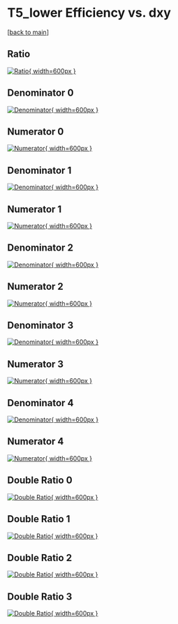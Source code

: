 # T5_lower Efficiency vs. dxy

[[back to main](./)]



## Ratio

[![Ratio](../mtv/var/T5_lower_loweta_11_-1_eff_dxy.png){ width=600px }](../mtv/var/T5_lower_loweta_11_-1_eff_dxy.pdf)

## Denominator 0

[![Denominator](../mtv/den/T5_lower_loweta_11_-1_eff_dxy_den0.png){ width=600px }](../mtv/den/T5_lower_loweta_11_-1_eff_dxy_den0.pdf)

## Numerator 0

[![Numerator](../mtv/num/T5_lower_loweta_11_-1_eff_dxy_num0.png){ width=600px }](../mtv/num/T5_lower_loweta_11_-1_eff_dxy_num0.pdf)

## Denominator 1

[![Denominator](../mtv/den/T5_lower_loweta_11_-1_eff_dxy_den1.png){ width=600px }](../mtv/den/T5_lower_loweta_11_-1_eff_dxy_den1.pdf)

## Numerator 1

[![Numerator](../mtv/num/T5_lower_loweta_11_-1_eff_dxy_num1.png){ width=600px }](../mtv/num/T5_lower_loweta_11_-1_eff_dxy_num1.pdf)

## Denominator 2

[![Denominator](../mtv/den/T5_lower_loweta_11_-1_eff_dxy_den2.png){ width=600px }](../mtv/den/T5_lower_loweta_11_-1_eff_dxy_den2.pdf)

## Numerator 2

[![Numerator](../mtv/num/T5_lower_loweta_11_-1_eff_dxy_num2.png){ width=600px }](../mtv/num/T5_lower_loweta_11_-1_eff_dxy_num2.pdf)

## Denominator 3

[![Denominator](../mtv/den/T5_lower_loweta_11_-1_eff_dxy_den3.png){ width=600px }](../mtv/den/T5_lower_loweta_11_-1_eff_dxy_den3.pdf)

## Numerator 3

[![Numerator](../mtv/num/T5_lower_loweta_11_-1_eff_dxy_num3.png){ width=600px }](../mtv/num/T5_lower_loweta_11_-1_eff_dxy_num3.pdf)

## Denominator 4

[![Denominator](../mtv/den/T5_lower_loweta_11_-1_eff_dxy_den4.png){ width=600px }](../mtv/den/T5_lower_loweta_11_-1_eff_dxy_den4.pdf)

## Numerator 4

[![Numerator](../mtv/num/T5_lower_loweta_11_-1_eff_dxy_num4.png){ width=600px }](../mtv/num/T5_lower_loweta_11_-1_eff_dxy_num4.pdf)

## Double Ratio 0

[![Double Ratio](../mtv/ratio/T5_lower_loweta_11_-1_eff_dxy_ratio0.png){ width=600px }](../mtv/ratio/T5_lower_loweta_11_-1_eff_dxy_ratio0.pdf)

## Double Ratio 1

[![Double Ratio](../mtv/ratio/T5_lower_loweta_11_-1_eff_dxy_ratio1.png){ width=600px }](../mtv/ratio/T5_lower_loweta_11_-1_eff_dxy_ratio1.pdf)

## Double Ratio 2

[![Double Ratio](../mtv/ratio/T5_lower_loweta_11_-1_eff_dxy_ratio2.png){ width=600px }](../mtv/ratio/T5_lower_loweta_11_-1_eff_dxy_ratio2.pdf)

## Double Ratio 3

[![Double Ratio](../mtv/ratio/T5_lower_loweta_11_-1_eff_dxy_ratio3.png){ width=600px }](../mtv/ratio/T5_lower_loweta_11_-1_eff_dxy_ratio3.pdf)


